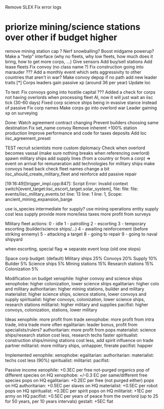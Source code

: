Remove SLEX
Fix error logs
# priorize mining/science stations over other if budget higher
remove mining station cap ?
Nerf snowballing? Boost midgame powerup?
Make a "help" interface (why no fleets, why low fleets, how much does it bring, how to get more corps, ...)
Give sensors
Add buy/sell stations
Add lease fleets
Fix convoy (no class name ?)
Fix construction going into marauder ???
Add a monthly event which sets aggressivity to  other countries that aren't in war?
Make convoy depop if no path
add new leader traits
[*] Corps leaders gain passive xp (around 36 per year)
Update loc

To test:
Fix convoys going into hostile capital ???
Added a check for corps not having overlords when processing fleet AI, now it will just wait an iisc tick (30-60 days)
Fixed corp science ships being in evasive stance instead of passive
Fix corp names
Make corps go into overlord war
Leader gaining xp on surveying

Done:
Watch agreement contract changing
Prevent builders choosing same destination
Fix set_name convoy
Remove inherent +100% station production
Improve performance and code for taxes deposits
Add loc iisc_agreement_preset

TEST recruit scientists
more custom diplomacy
Check when overlord becomes vassal (make sure nothing breaks when referencing overlord)
spawn military ships
add supply lines (from a country or from a corp) => event on arrival for remuneration
add technologies for military ships
make convoys head back
check fleet names
change a bit iisc_should_create_military_fleet and reinforce
add passive repair

[19:16:49][trigger_impl.cpp:847]: Script Error: Invalid context switch[event_target:iisc_escort_target.solar_system], file:  file:  file: events/iisc_military_events.txt line: 13 line: 1 line: 1, Scope: 
ancient_mining_expansion_barge


use is_species intermediate for supply?
use mining operations entity
supply cost less
supply provide more
more/less taxes
more profit from surveys

Military fleet actions:
0 - idle
1 - patrolling
2 - escorting
3 - temporary escorting (builder/science ships/...)
4 - awaiting reinforcement (before striking ennemy)
5 - attacking a target
8 - going to repair
9 - going to naval shipyard

when escorting, special flag => separate event loop (old one stops)

Space corp budget: (default)
Military ships 25%
Convoys 20%
Supply 10%
Builder 5%
Science ships 5% 
Mining stations 15%
Research stations 15%
Colonization 5%

Modification on budget
xenophile: higher convoy and science ships
xenophobe: higher colonization, lower science ships
egalitarian: higher colo and military
authoritarian: higher mining stations, builder and military
materialist: higher science ships, science stations, lower convoys and supply
spiritualist: higher convoys, colonization, lower science ships, research stations
militarist: higher military and supplies
pacifist: higher convoys, colonization, stations, lower military

Ideas
xenophile: more profit from trade
xenophobe: more profit from intra trade, intra trade more often
egalitarian: leader bonus, profit from specialists/rulers?
authoritarian: more profit from pops
materialist: science ships/research station cost less, research techs faster
spiritualist: construction ships/mining stations cost less, add spirit influence on trade partner
militarist: more military ships, unhappier, firerate
pacifist: happier

Implemented
xenophile:
xenophobe: 
egalitarian: 
authoritarian: 
materialist: techs cost less (90%)
spiritualist:
militarist: 
pacifist: 

Passive income
xenophile: +0.3EC per free not-purged organics pop of different species on HQ
xenophobe: +/-0.3 EC per same/different free species pops on HQ
egalitarian: +0.2EC per free (not purged either) pops on HQ
authoritarian: +0.5EC per slaves on HQ
materialist: +0.5EC per robot pops on HQ
spiritualist: +0.3EC per spirit pops on HQ
militarist: +1EC per army on HQ
pacifist: +0.5EC per years of peace from the overlord (up to 25 for 50 years, per 10 years intervals)
gestalt: +5EC flat
